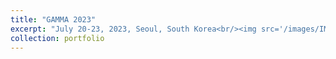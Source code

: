 ```yaml
---
title: "GAMMA 2023"
excerpt: "July 20-23, 2023, Seoul, South Korea<br/><img src='/images/IMG_6870.JPG'>"
collection: portfolio
---
```



